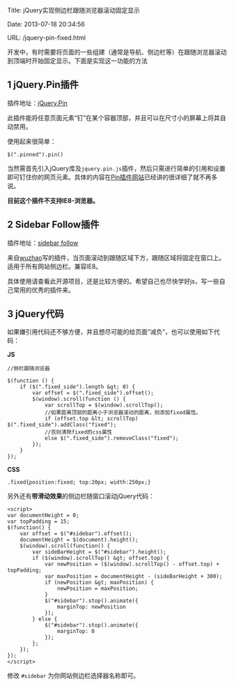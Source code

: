 Title: jQuery实现侧边栏跟随浏览器滚动固定显示

Date: 2013-07-18 20:34:56

URL: /jquery-pin-fixed.html

开发中，有时需要将页面的一些组建（通常是导航、侧边栏等）在跟随浏览器滚动到顶端时开始固定显示。下面是实现这一功能的方法

## 1 jQuery.Pin插件

插件地址：[jQuery.Pin](http://www.bootcss.com/p/jquery.pin/ "jquery.pin")

此插件能将任意页面元素“钉”在某个容器顶部，并且可以在尺寸小的屏幕上将其自动禁用。

使用起来很简单：

    $(".pinned").pin()

当然需首先引入jQuery库及`jquery.pin.js`插件，然后只需进行简单的引用和设置即可钉住你的网页元素。具体的内容在[Pin插件网站](http://www.bootcss.com/p/jquery.pin/)已经讲的很详细了就不再多说。

**目前这个插件不支持IE8-浏览器。**

## 2 Sidebar Follow插件

插件地址：[sidebar follow](https://github.com/wuzhao/sidebar-follow)

来自[wuzhao](https://github.com/wuzhao)写的插件，当页面滚动到跟随区域下方，跟随区域将固定在窗口上。适用于所有网站侧边栏。兼容IE8。

具体使用请查看此开源项目，还是比较方便的。希望自己也尽快学好js，写一些自己常用的优秀的插件来。

## 3 jQuery代码

如果嫌引用代码还不够方便，并且想尽可能的给页面“减负”，也可以使用如下代码：

**JS**

    //侧栏跟随浏览器
    
    $(function () {
        if ($(".fixed_side").length &gt; 0) {
            var offset = $(".fixed_side").offset();
            $(window).scroll(function () {
                var scrollTop = $(window).scrollTop();
                //如果距离顶部的距离小于浏览器滚动的距离，则添加fixed属性。
                if (offset.top &lt; scrollTop) $(".fixed_side").addClass("fixed");
                //否则清除fixed的css属性
                else $(".fixed_side").removeClass("fixed");
            });
        }
    });

**CSS**

    .fixed{position:fixed; top:20px; width:250px;}

另外还有**带滑动效果**的侧边栏随窗口滚动jQuery代码：

    <script>
    var documentHeight = 0;
    var topPadding = 15;
    $(function() {
        var offset = $("#sidebar").offset();
        documentHeight = $(document).height();
        $(window).scroll(function() {
            var sideBarHeight = $("#sidebar").height();
            if ($(window).scrollTop() &gt; offset.top) {
                var newPosition = ($(window).scrollTop() - offset.top) + topPadding;
                var maxPosition = documentHeight - (sideBarHeight + 300);
                if (newPosition &gt; maxPosition) {
                    newPosition = maxPosition;
                }
                $("#sidebar").stop().animate({
                    marginTop: newPosition
                });
            } else {
                $("#sidebar").stop().animate({
                    marginTop: 0
                });
            };
        });
    });
    </script>
    
修改 `#sidebar` 为你网站侧边栏选择器名称即可。